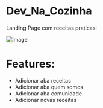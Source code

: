 # Dev_Na_Cozinha

Landing Page com receitas praticas:


![image](https://user-images.githubusercontent.com/7384901/205761791-9f4268b6-8da8-416d-b073-dcd0d2b4338f.png)


# Features:

  - Adicionar aba receitas
  - Adicionar aba quem somos 
  - Adicionar aba comunidade
  - Adicionar novas receitas

